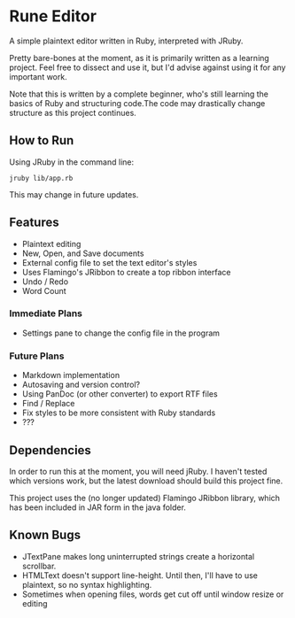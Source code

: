 # Rune Editor

A simple plaintext editor written in Ruby, interpreted with JRuby. 

Pretty bare-bones at the moment, as it is primarily written as a learning project. Feel free to dissect and use it, but I'd advise against using it for any important work.

Note that this is written by a complete beginner, who's still learning the basics of Ruby and structuring code.The code may drastically change structure as this project continues.

## How to Run

Using JRuby in the command line:

    jruby lib/app.rb

This may change in future updates.

## Features

* Plaintext editing
* New, Open, and Save documents
* External config file to set the text editor's styles
* Uses Flamingo's JRibbon to create a top ribbon interface
* Undo / Redo
* Word Count

### Immediate Plans

* Settings pane to change the config file in the program

### Future Plans

* Markdown implementation
* Autosaving and version control?
* Using PanDoc (or other converter) to export RTF files
* Find / Replace
* Fix styles to be more consistent with Ruby standards
* ???

## Dependencies

In order to run this at the moment, you will need jRuby. I haven't tested which versions work, but the latest download should build this project fine.

This project uses the (no longer updated) Flamingo JRibbon library, which has been included in JAR form in the java folder.

## Known Bugs
* JTextPane makes long uninterrupted strings create a horizontal scrollbar.
* HTMLText doesn't support line-height. Until then, I'll have to use plaintext, so no syntax highlighting.
* Sometimes when opening files, words get cut off until window resize or editing